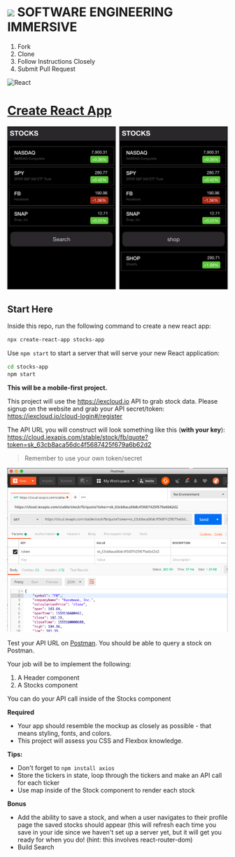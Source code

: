 # ![](https://ga-dash.s3.amazonaws.com/production/assets/logo-9f88ae6c9c3871690e33280fcf557f33.png)  SOFTWARE ENGINEERING IMMERSIVE

1. Fork
2. Clone
3. Follow Instructions Closely
4. Submit Pull Request

![React](https://www.import.io/wp-content/uploads/2017/10/React-logo-1.png)

# [Create React App](https://facebook.github.io/create-react-app)

![](stocks-app.png)

## Start Here

Inside this repo, run the following command to create a new react app:

```sh
npx create-react-app stocks-app
```

Use `npm start` to start a server that will serve your new React application:

```bash
cd stocks-app
npm start
```
**This will be a mobile-first project.**

This project will use the https://iexcloud.io API to grab stock data. Please signup on the website and grab your API secret/token: https://iexcloud.io/cloud-login#/register

The API URL you will construct will look something like this (**with your key**): https://cloud.iexapis.com/stable/stock/fb/quote?token=sk_63cb8aca56dc4f5687425f679a6b62d2

> Remember to use your own token/secret

![](postman.png)

Test your API URL on [Postman](https://www.getpostman.com).
You should be able to query a stock on Postman.

Your job will be to implement the following:

1. A Header component
1. A Stocks component

You can do your API call inside of the Stocks component

**Required**
- Your app should resemble the mockup as closely as possible - that means styling, fonts, and colors.
- This project will assess you CSS and Flexbox knowledge.

**Tips:**
- Don't forget to `npm install axios`
- Store the tickers in state, loop through the tickers and make an API call for each ticker
- Use map inside of the Stock component to render each stock

**Bonus**
- Add the ability to save a stock, and when a user navigates to their profile page the saved stocks should appear (this will refresh each time you save in your ide since we haven't set up a server yet, but it will get you ready for when you do! (hint: this involves react-router-dom)
- Build Search
